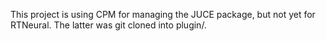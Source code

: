 This project is using CPM for managing the JUCE package, but not yet
for RTNeural. The latter was git cloned into plugin/.
